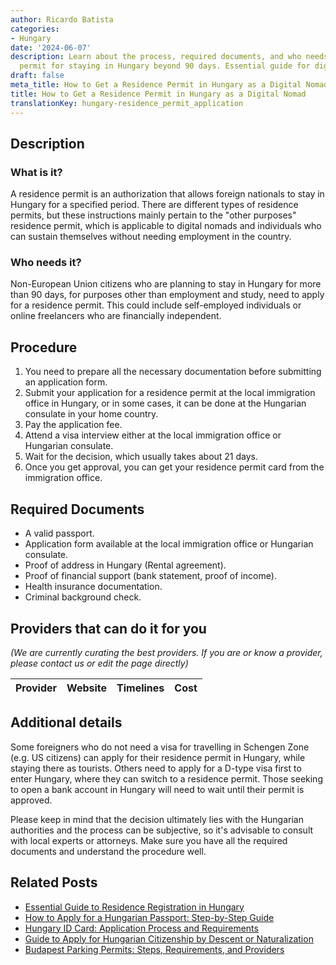 ```yaml
---
author: Ricardo Batista
categories:
- Hungary
date: '2024-06-07'
description: Learn about the process, required documents, and who needs a residence
  permit for staying in Hungary beyond 90 days. Essential guide for digital nomads.
draft: false
meta_title: How to Get a Residence Permit in Hungary as a Digital Nomad
title: How to Get a Residence Permit in Hungary as a Digital Nomad
translationKey: hungary-residence_permit_application
---
```


## Description
### What is it?
A residence permit is an authorization that allows foreign nationals to stay in Hungary for a specified period. There are different types of residence permits, but these instructions mainly pertain to the "other purposes" residence permit, which is applicable to digital nomads and individuals who can sustain themselves without needing employment in the country.

### Who needs it?
Non-European Union citizens who are planning to stay in Hungary for more than 90 days, for purposes other than employment and study, need to apply for a residence permit. This could include self-employed individuals or online freelancers who are financially independent.

## Procedure
1. You need to prepare all the necessary documentation before submitting an application form.
2. Submit your application for a residence permit at the local immigration office in Hungary, or in some cases, it can be done at the Hungarian consulate in your home country.
3. Pay the application fee.
4. Attend a visa interview either at the local immigration office or Hungarian consulate.
5. Wait for the decision, which usually takes about 21 days.
6. Once you get approval, you can get your residence permit card from the immigration office.

## Required Documents
- A valid passport.
- Application form available at the local immigration office or Hungarian consulate.
- Proof of address in Hungary (Rental agreement).
- Proof of financial support (bank statement, proof of income).
- Health insurance documentation.
- Criminal background check.

## Providers that can do it for you

_(We are currently curating the best providers. If you are or know a provider, please contact us or edit the page directly)_

| Provider        |     Website     |     Timelines    |       Cost      |
| --------------- | --------------- |  :-------------: | :-------------: |

## Additional details
Some foreigners who do not need a visa for travelling in Schengen Zone (e.g. US citizens) can apply for their residence permit in Hungary, while staying there as tourists. Others need to apply for a D-type visa first to enter Hungary, where they can switch to a residence permit. Those seeking to open a bank account in Hungary will need to wait until their permit is approved.

Please keep in mind that the decision ultimately lies with the Hungarian authorities and the process can be subjective, so it's advisable to consult with local experts or attorneys. Make sure you have all the required documents and understand the procedure well.


## Related Posts

- [Essential Guide to Residence Registration in Hungary](https://tramitit.com/guides/hungary/residence_registration/)
- [How to Apply for a Hungarian Passport: Step-by-Step Guide](https://tramitit.com/guides/hungary/passport_application/)
- [Hungary ID Card: Application Process and Requirements](https://tramitit.com/guides/hungary/id_card_application/)
- [Guide to Apply for Hungarian Citizenship by Descent or Naturalization](https://tramitit.com/guides/hungary/citizenship_applications/)
- [Budapest Parking Permits: Steps, Requirements, and Providers](https://tramitit.com/guides/hungary/parking_permit_application/)